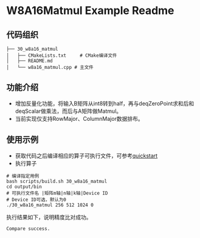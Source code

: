 # W8A16Matmul Example Readme
## 代码组织
```
├── 30_w8a16_matmul
│   ├── CMakeLists.txt     # CMake编译文件
│   ├── README.md
│   └── w8a16_matmul.cpp # 主文件
```
## 功能介绍
- 增加反量化功能，将输入B矩阵从int8转到half，再与deqZeroPoint求和后和deqScalar做乘法，而后与A矩阵做Matmul。
- 当前实现仅支持RowMajor、ColumnMajor数据排布。
## 使用示例
- 获取代码之后编译相应的算子可执行文件，可参考[quickstart](../../docs/quickstart.md#算子编译)
- 执行算子
```
# 编译指定用例
bash scripts/build.sh 30_w8a16_matmul
cd output/bin
# 可执行文件名 |矩阵m轴|n轴|k轴|Device ID
# Device ID可选，默认为0
./30_w8a16_matmul 256 512 1024 0
```
执行结果如下，说明精度比对成功。
```
Compare success.
```